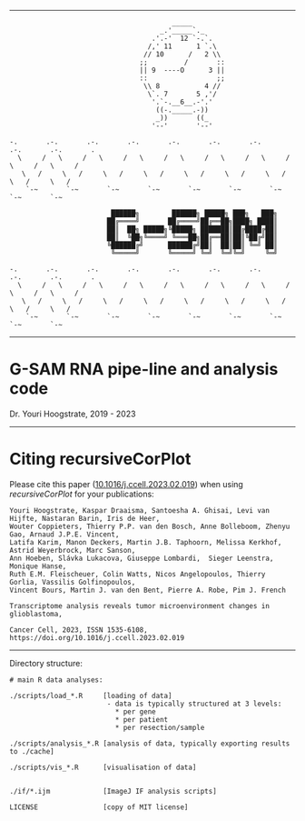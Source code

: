 ___
                                            _____                                             
                                         _.'_____`._                                          
                                       .'.-'  12 `-.`.                                        
                                      /,' 11      1 `.\                                       
                                     // 10      /   2 \\                                      
                                    ;;         /       ::                                     
                                    || 9  ----O      3 ||                                     
                                    ::                 ;;                                     
                                     \\ 8           4 //                                      
                                      \`. 7       5 ,'/                                       
                                       '.`-.__6__.-'.'                                        
                                        ((-._____.-))                                         
                                        _))       ((_                                         
                                       '--'       '--'                                        
                                                                                              
    -.       .-.       .-.       .-.       .-.       .-.       .-.       .-.       .-.       .
      \     /   \     /   \     /   \     /   \     /   \     /   \     /   \     /   \     / 
       \   /     \   /     \   /     \   /     \   /     \   /     \   /     \   /     \   /  
        `-~       `-~       `-~       `-~       `-~       `-~       `-~       `-~       `-~   
                                                                                              
                             ██████╗        ██████╗ █████╗ ███╗   ███╗                        
                            ██╔════╝       ██╔════╝██╔══██╗████╗ ████║                        
                            ██║  ██╗ █████╗╚█████╗ ███████║██╔████╔██║                        
                            ██║  ╚██╗╚════╝ ╚═══██╗██╔══██║██║╚██╔╝██║                        
                            ╚██████╔╝      ██████╔╝██║  ██║██║ ╚═╝ ██║                        
                             ╚═════╝       ╚═════╝ ╚═╝  ╚═╝╚═╝     ╚═╝                        
                                                                                              
    -.       .-.       .-.       .-.       .-.       .-.       .-.       .-.       .-.       .
      \     /   \     /   \     /   \     /   \     /   \     /   \     /   \     /   \     / 
       \   /     \   /     \   /     \   /     \   /     \   /     \   /     \   /     \   /  
        `-~       `-~       `-~       `-~       `-~       `-~       `-~       `-~       `-~   
___



# G-SAM RNA pipe-line and analysis code #

Dr. Youri Hoogstrate, 2019 - 2023

---

# Citing recursiveCorPlot

Please cite this paper ([10.1016/j.ccell.2023.02.019](https://doi.org/10.1016/j.ccell.2023.02.019)) when using *recursiveCorPlot* for your
publications:


```
Youri Hoogstrate, Kaspar Draaisma, Santoesha A. Ghisai, Levi van Hijfte, Nastaran Barin, Iris de Heer,
Wouter Coppieters, Thierry P.P. van den Bosch, Anne Bolleboom, Zhenyu Gao, Arnaud J.P.E. Vincent,
Latifa Karim, Manon Deckers, Martin J.B. Taphoorn, Melissa Kerkhof, Astrid Weyerbrock, Marc Sanson,
Ann Hoeben, Slávka Lukacova, Giuseppe Lombardi,  Sieger Leenstra, Monique Hanse,
Ruth E.M. Fleischeuer, Colin Watts, Nicos Angelopoulos, Thierry Gorlia, Vassilis Golfinopoulos,
Vincent Bours, Martin J. van den Bent, Pierre A. Robe, Pim J. French

Transcriptome analysis reveals tumor microenvironment changes in glioblastoma,

Cancer Cell, 2023, ISSN 1535-6108, https://doi.org/10.1016/j.ccell.2023.02.019
```

---

Directory structure:

```
# main R data analyses:

./scripts/load_*.R     [loading of data]
                        - data is typically structured at 3 levels:
                          * per gene
                          * per patient
                          * per resection/sample

./scripts/analysis_*.R [analysis of data, typically exporting results to ./cache]

./scripts/vis_*.R      [visualisation of data]


./if/*.ijm             [ImageJ IF analysis scripts]

LICENSE                [copy of MIT license]
```
